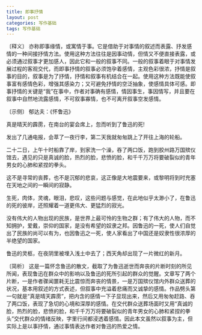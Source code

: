 ```yaml
---
title: 即事抒情
layout: post
categories: 写作基础
tags: 写作基础
---
```


〔释义〕 亦称即事缘情，或寓情于事。它是借助于对事情的叙述而表露、抒发感情的一种间接抒情方法。使用这种方法往往是因事动情，但情又不便直接表露，或必须通过叙事才更加感人，因此它和一般的叙事不同。一般的叙事着眼于对事情发展过程的客观交代，而即事抒情的叙事必须饱孕着感情，主观色彩很浓，抒情是叙事的目的，叙事是为了抒情，抒情和叙事有机结合在一起。使用这种方法既能使叙事富有感情色彩，增强其感染力；又可避免抒情的空泛抽象，使感情具体可感。即事抒情的关键是“我”在事中，作者对事确有感情，情因事生，事因情写，并且要在叙事中自然地流露感情，不可叙事寡情，也不可离开叙事空发感情。

〔示侧〕 郁达夫：《怀鲁迅》

真是晴天的霹雳，在南台的宴会席上，忽而听到了鲁迅的死!

发出了几通电报，会萃了一夜行李，第二天我就匆匆跳上了开往上海的轮船。

二十二日，上午十时船靠了岸，到家洗一个澡，吞了两口饭，跑到胶州路万国殡仪馆去，遇见的只是真诚的脸，热烈的脸，悲愤的脸，和千千万万将要破裂似的青年男女的心肺和紧捏的拳头。

这不是寻常的丧葬，也不是沉郁的悲哀，这正像是大地震要来，或黎明将到时充塞在天地之间的一瞬间的寂静。

生死，肉体，灵魂，眼泪，悲叹，这些问题与感觉，在此地似乎太渺小了，在鲁迅的死的彼岸，还照耀着一道更伟大、更猛烈的寂光。

没有伟大的人物出现的民族，是世界上最可怜的生物之群；有了伟大的人物，而不知拥护，爱戴，崇仰的国家，是没有希望的奴隶之邦。因鲁迅的一死，使人们自觉出了民族的尚可以有为，也因鲁迅之一死，使人家看出了中国还是奴隶性很浓厚的半绝望的国家。

鲁迅的灵柩，在夜阴里被埋入浅土中去了；西天角却出现了一片微红的新月。

〔简析〕 这是一篇怀念鲁迅的散文，截取了为鲁迅逝世而奔丧的片断时刻的所见所闻，表现鲁迅在群众中的影响以及鲁迅的死所引起的群众的觉醒。文章写了两个片断，一是作者骤闻噩耗无比震惊而奔丧的情景，一是万国殡仪馆内外群众送葬的状况，基本用叙述的方式表述，但叙事中充溢着悲痛而又诚挚的感情。作品劈头第一句就是“真是晴天霹雳”，把内含的感情一下子显现出来，然后又用匆匆赶路、吞了两口饭，表现了急切的心境和深厚的感情。在交代群众送葬场面时又用“真诚的脸，热烈的脸，悲愤的脸，和千千万万将要破裂似的青年男女的心肺和紧捏的拳头”交代群众的情绪反映，字里行间都浸透着感情。因此本文虽然以叙事为主，但实际上是以事抒情，通过事情表达作者对鲁迅的热爱之情。 